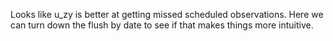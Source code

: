 Looks like u_zy is better at getting missed scheduled observations. Here we can turn down the flush by date to see if that makes things more intuitive.

